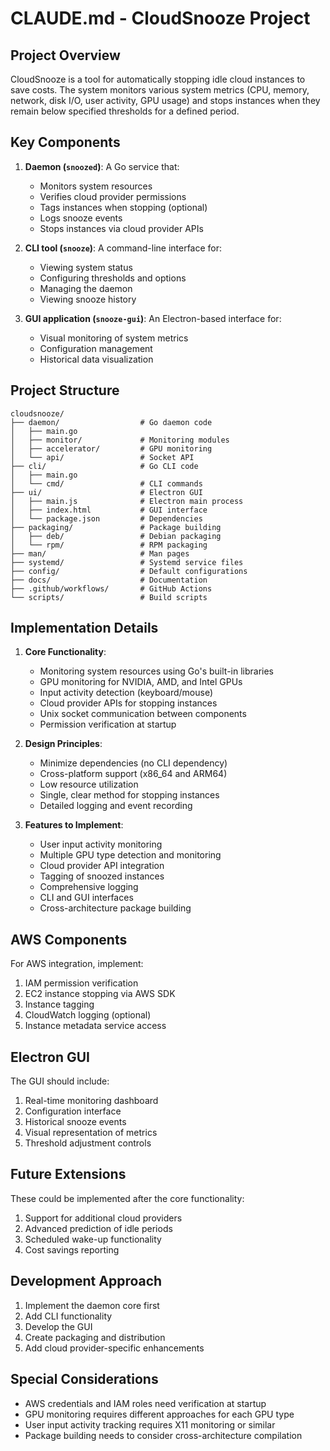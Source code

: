 # CLAUDE.md - CloudSnooze Project

## Project Overview

CloudSnooze is a tool for automatically stopping idle cloud instances to save costs. The system monitors various system metrics (CPU, memory, network, disk I/O, user activity, GPU usage) and stops instances when they remain below specified thresholds for a defined period.

## Key Components

1. **Daemon (`snoozed`)**: A Go service that:
   - Monitors system resources
   - Verifies cloud provider permissions
   - Tags instances when stopping (optional)
   - Logs snooze events
   - Stops instances via cloud provider APIs

2. **CLI tool (`snooze`)**: A command-line interface for:
   - Viewing system status
   - Configuring thresholds and options
   - Managing the daemon
   - Viewing snooze history

3. **GUI application (`snooze-gui`)**: An Electron-based interface for:
   - Visual monitoring of system metrics
   - Configuration management
   - Historical data visualization

## Project Structure

```
cloudsnooze/
├── daemon/                  # Go daemon code
│   ├── main.go
│   ├── monitor/             # Monitoring modules
│   ├── accelerator/         # GPU monitoring
│   └── api/                 # Socket API
├── cli/                     # Go CLI code
│   ├── main.go
│   └── cmd/                 # CLI commands
├── ui/                      # Electron GUI
│   ├── main.js              # Electron main process
│   ├── index.html           # GUI interface
│   └── package.json         # Dependencies
├── packaging/               # Package building
│   ├── deb/                 # Debian packaging
│   └── rpm/                 # RPM packaging
├── man/                     # Man pages
├── systemd/                 # Systemd service files
├── config/                  # Default configurations
├── docs/                    # Documentation
├── .github/workflows/       # GitHub Actions
└── scripts/                 # Build scripts
```

## Implementation Details

1. **Core Functionality**:
   - Monitoring system resources using Go's built-in libraries
   - GPU monitoring for NVIDIA, AMD, and Intel GPUs
   - Input activity detection (keyboard/mouse)
   - Cloud provider APIs for stopping instances
   - Unix socket communication between components
   - Permission verification at startup

2. **Design Principles**:
   - Minimize dependencies (no CLI dependency)
   - Cross-platform support (x86_64 and ARM64)
   - Low resource utilization
   - Single, clear method for stopping instances
   - Detailed logging and event recording

3. **Features to Implement**:
   - User input activity monitoring
   - Multiple GPU type detection and monitoring
   - Cloud provider API integration
   - Tagging of snoozed instances
   - Comprehensive logging
   - CLI and GUI interfaces
   - Cross-architecture package building

## AWS Components

For AWS integration, implement:
1. IAM permission verification
2. EC2 instance stopping via AWS SDK
3. Instance tagging
4. CloudWatch logging (optional)
5. Instance metadata service access

## Electron GUI

The GUI should include:
1. Real-time monitoring dashboard
2. Configuration interface
3. Historical snooze events
4. Visual representation of metrics
5. Threshold adjustment controls

## Future Extensions

These could be implemented after the core functionality:
1. Support for additional cloud providers
2. Advanced prediction of idle periods
3. Scheduled wake-up functionality
4. Cost savings reporting

## Development Approach

1. Implement the daemon core first
2. Add CLI functionality
3. Develop the GUI
4. Create packaging and distribution
5. Add cloud provider-specific enhancements

## Special Considerations

- AWS credentials and IAM roles need verification at startup
- GPU monitoring requires different approaches for each GPU type
- User input activity tracking requires X11 monitoring or similar
- Package building needs to consider cross-architecture compilation

